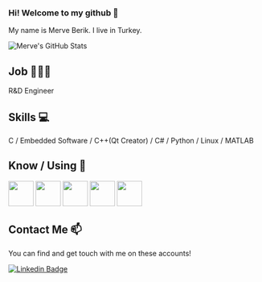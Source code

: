 ### Hi! Welcome to my github 👋

My name is Merve Berik. I live in Turkey.

![Merve's GitHub Stats](https://github-readme-stats.vercel.app/api?username=merveberik&show_icons=true&theme=radical)

## Job 👩🏻‍💻

R&D Engineer

## Skills 💻

C / Embedded Software / C++(Qt Creator) / C# / Python / Linux / MATLAB

## Know / Using 🧠

<code><a href="https://code.visualstudio.com" target="_blank"><img height="50" src="https://www.vectorlogo.zone/logos/visualstudio_code/visualstudio_code-ar21.svg"></a></code>
<code><a href="https://www.qt.io/" target="_blank"><img height="50" src="https://www.vectorlogo.zone/logos/qtio/qtio-icon.svg"></a></code>
<code><a href="https://ubuntu.com/" target="_blank"><img height="50" src="https://www.vectorlogo.zone/logos/ubuntu/ubuntu-ar21.svg"></a></code>
<code><a href="https://www.postman.com/" target="_blank"><img height="50" src="https://www.vectorlogo.zone/logos/getpostman/getpostman-ar21.svg"></a></code>
<code><a href="https://www.gitlab.com" target="_blank"><img height="50" src="https://www.vectorlogo.zone/logos/gitlab/gitlab-ar21.svg"></a></code>

## Contact Me 📫

You can find and get touch with me on these accounts!

[![Linkedin Badge](https://img.shields.io/badge/merveberik-follow%20on%20linkedin-blue?style=for-the-badge&logo=linkedin)](https://www.linkedin.com/in/merve-berik-791a08157/)


<!--
**merveberik/merveberik** is a ✨ _special_ ✨ repository because its `README.md` (this file) appears on your GitHub profile.

Here are some ideas to get you started:

- 🔭 I’m currently working on ...
- 🌱 I’m currently learning ...
- 👯 I’m looking to collaborate on ...
- 🤔 I’m looking for help with ...
- 💬 Ask me about ...
- 📫 How to reach me: ...
- 😄 Pronouns: ...
- ⚡ Fun fact: ...


